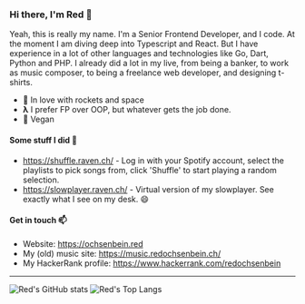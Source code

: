 ### Hi there, I'm Red 👋

Yeah, this is really my name. I'm a Senior Frontend Developer, and I code. At the moment I am diving deep into Typescript and React. But I have experience in a lot of other languages and technologies like Go, Dart, Python and PHP. I already did a lot in my live, from being a banker, to work as music composer, to being a freelance web developer, and designing t-shirts.

- 🚀 In love with rockets and space  
- **λ** I prefer FP over OOP, but whatever gets the job done.
- 🌱 Vegan

#### Some stuff I did 🔭

- https://shuffle.raven.ch/ - Log in with your Spotify account, select the playlists to pick songs from, click 'Shuffle' to start playing a random selection.
- https://slowplayer.raven.ch/ - Virtual version of my slowplayer. See exactly what I see on my desk. 😄

#### Get in touch 📫

- Website: https://ochsenbein.red
- My (old) music site: https://music.redochsenbein.ch/
- My HackerRank profile: https://www.hackerrank.com/redochsenbein

----

![Red's GitHub stats](https://github-readme-stats.vercel.app/api?username=syeo66&count_private=true&theme=radical&show_icons=true)
![Red's Top Langs](https://github-readme-stats.vercel.app/api/top-langs/?username=syeo66&hide=c&theme=radical&layout=compact)

<!--
**syeo66/syeo66** is a ✨ _special_ ✨ repository because its `README.md` (this file) appears on your GitHub profile.

Here are some ideas to get you started:

- 🔭 I’m currently working on ...
- 🌱 I’m currently learning ...
- 👯 I’m looking to collaborate on ...
- 🤔 I’m looking for help with ...
- 💬 Ask me about ...
- 📫 How to reach me: ...
- 😄 Pronouns: ...
- ⚡ Fun fact: ...
-->
